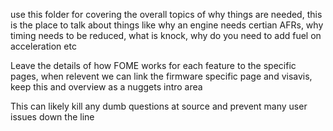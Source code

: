 
use this folder for covering the overall topics of why things are needed, this is the place to talk about things like why an engine needs certian AFRs, why timing needs to be reduced, what is knock, why do you need to add fuel on acceleration etc  

Leave the details of how FOME works for each feature to the specific pages, when relevent we can link the firmware specific page and visavis, keep this and overview as a nuggets intro area  

This can likely kill any dumb questions at source and prevent many user issues down the line  